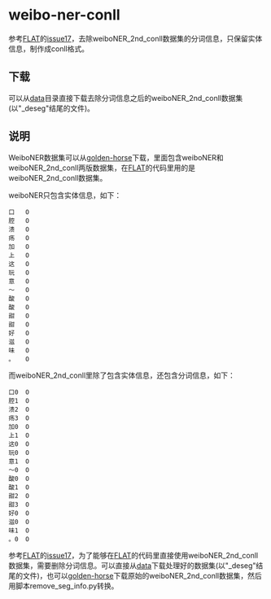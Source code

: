 # weibo-ner-conll
参考[FLAT](https://github.com/LeeSureman/Flat-Lattice-Transformer)的[issue17](https://github.com/LeeSureman/Flat-Lattice-Transformer/issues/17)，去除weiboNER_2nd_conll数据集的分词信息，只保留实体信息，制作成conll格式。

## 下载

可以从[data](https://github.com/shenhuaze/weibo-ner-conll/tree/main/data)目录直接下载去除分词信息之后的weiboNER_2nd_conll数据集(以"_deseg"结尾的文件)。

## 说明

WeiboNER数据集可以从[golden-horse](https://github.com/hltcoe/golden-horse/tree/master/data)下载，里面包含weiboNER和weiboNER_2nd_conll两版数据集，在[FLAT](https://github.com/LeeSureman/Flat-Lattice-Transformer)的代码里用的是weiboNER_2nd_conll数据集。

weiboNER只包含实体信息，如下：

```
口	O
腔	O
溃	O
疡	O
加	O
上	O
这	O
玩	O
意	O
～	O
酸	O
酸	O
甜	O
甜	O
好	O
滋	O
味	O
。	O
```

而weiboNER_2nd_conll里除了包含实体信息，还包含分词信息，如下：

```
口0	O
腔1	O
溃2	O
疡3	O
加0	O
上1	O
这0	O
玩0	O
意1	O
～0	O
酸0	O
酸1	O
甜2	O
甜3	O
好0	O
滋0	O
味1	O
。0	O
```

参考[FLAT](https://github.com/LeeSureman/Flat-Lattice-Transformer)的[issue17](https://github.com/LeeSureman/Flat-Lattice-Transformer/issues/17)，为了能够在[FLAT](https://github.com/LeeSureman/Flat-Lattice-Transformer)的代码里直接使用weiboNER_2nd_conll数据集，需要删除分词信息。可以直接从[data](https://github.com/shenhuaze/weibo-ner-conll/tree/main/data)下载处理好的数据集(以"_deseg"结尾的文件)，也可以[golden-horse](https://github.com/hltcoe/golden-horse/tree/master/data)下载原始的weiboNER_2nd_conll数据集，然后用脚本remove_seg_info.py转换。
